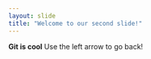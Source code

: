 ```yaml
---
layout: slide
title: "Welcome to our second slide!"
---
```

**Git is cool**
Use the left arrow to go back!
